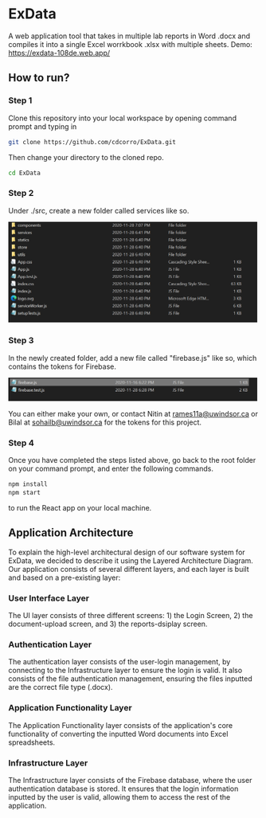 # ExData
A web application tool that takes in multiple lab reports in Word .docx and compiles it into a single Excel worrkbook .xlsx with multiple sheets.
Demo: https://exdata-108de.web.app/

## How to run?

### Step 1
Clone this repository into your local workspace by opening command prompt and typing in
```bash
git clone https://github.com/cdcorro/ExData.git
```

Then change your directory to the cloned repo.
```bash
cd ExData
```

### Step 2
Under ./src, create a new folder called services like so.

<img src="screenshots/1.png" width=500>

### Step 3
In the newly created folder, add a new file called "firebase.js" like so, which contains the tokens for Firebase.

<img src="screenshots/2.png" width=500>

You can either make your own, or contact Nitin at rames11a@uwindsor.ca or Bilal at sohailb@uwindsor.ca for the tokens for this project.

### Step 4
Once you have completed the steps listed above, go back to the root folder on your command prompt, and enter the following commands.
```bash
npm install
npm start
```
to run the React app on your local machine.

## Application Architecture

To explain the high-level architectural design of our software system for ExData, we decided to describe it using the Layered Architecture Diagram. Our application consists of several different layers, and each layer is built and based on a pre-existing layer:

### User Interface Layer

The UI layer consists of three different screens: 1) the Login Screen, 2) the document-upload screen, and 3) the reports-dsiplay screen.

### Authentication Layer

The authentication layer consists of the user-login management, by connecting to the Infrastructure layer to ensure the login is valid. It also consists of the file authentication management, ensuring the files inputted are the correct file type (.docx).

### Application Functionality Layer

The Application Functionality layer consists of the application's core functionality of converting the inputted Word documents into Excel spreadsheets. 

### Infrastructure Layer

The Infrastructure layer consists of the Firebase database, where the user authentication database is stored. It ensures that the login information inputted by the user is valid, allowing them to access the rest of the application. 



